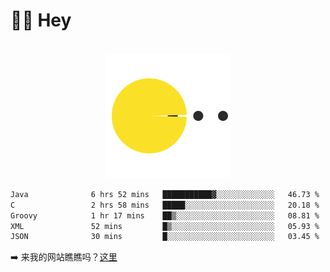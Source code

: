 
# 👋🏻 Hey
<div align="center">
	<br>
	<img src="https://raw.githubusercontent.com/Aniket965/Aniket965/master/pacman.svg?sanitize=true" width="200" height="200">
	<br>
</div>

<!--START_SECTION:waka-->

```txt
Java              6 hrs 52 mins   ███████████▓░░░░░░░░░░░░░   46.73 %
C                 2 hrs 58 mins   █████░░░░░░░░░░░░░░░░░░░░   20.18 %
Groovy            1 hr 17 mins    ██▒░░░░░░░░░░░░░░░░░░░░░░   08.81 %
XML               52 mins         █▒░░░░░░░░░░░░░░░░░░░░░░░   05.93 %
JSON              30 mins         █░░░░░░░░░░░░░░░░░░░░░░░░   03.45 %
```

<!--END_SECTION:waka-->

 ➡️  来我的网站瞧瞧吗？[这里](https://www.shaolongfei.com)
